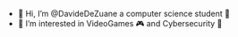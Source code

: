- 👋 Hi, I’m @DavideDeZuane a computer science student 📖 
- 👀 I’m interested in VideoGames 🎮 and Cybersecurity 🦎 

<!---
DavideDeZuane/DavideDeZuane is a ✨ special ✨ repository because its `README.md` (this file) appears on your GitHub profile.
You can click the Preview link to take a look at your changes.
--->
